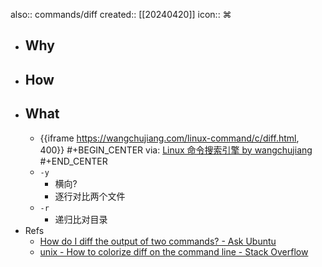 also:: commands/diff
created:: [[20240420]]
icon:: ⌘
- ## Why
- ## How
- ## What
  - {{iframe https://wangchujiang.com/linux-command/c/diff.html, 400}}
    #+BEGIN_CENTER
    via: [Linux 命令搜索引擎 by wangchujiang](https://wangchujiang.com/linux-command/c/diff.html)
    #+END_CENTER
  - `-y`
    - 横向?
    - 逐行对比两个文件
  - `-r`
    - 递归比对目录
- Refs
  - [How do I diff the output of two commands? - Ask Ubuntu](https://askubuntu.com/questions/229447/how-do-i-diff-the-output-of-two-commands)
  - [unix - How to colorize diff on the command line - Stack Overflow](https://stackoverflow.com/questions/8800578/how-to-colorize-diff-on-the-command-line)